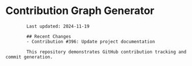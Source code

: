 # Contribution Graph Generator
            
            Last updated: 2024-11-19
            
            ## Recent Changes
            - Contribution #396: Update project documentation
            
            This repository demonstrates GitHub contribution tracking and commit generation.
        